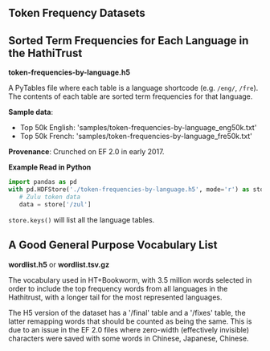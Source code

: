 Token Frequency Datasets
--------------------------

## Sorted Term Frequencies for Each Language in the HathiTrust
**token-frequencies-by-language.h5**

A PyTables file where each table is a language shortcode (e.g. `/eng/`, `/fre`). The contents of each table are sorted term frequencies for that language.

**Sample data**:
 - Top 50k English: 'samples/token-frequencies-by-language_eng50k.txt'
 - Top 50k French: 'samples/token-frequencies-by-language_fre50k.txt'

**Provenance**: Crunched on EF 2.0 in early 2017.

**Example Read in Python**

```python
import pandas as pd
with pd.HDFStore('./token-frequencies-by-language.h5', mode='r') as store:
   # Zulu token data
   data = store['/zul']
```

`store.keys()` will list all the language tables.


## A Good General Purpose Vocabulary List
**wordlist.h5** or **wordlist.tsv.gz**

The vocabulary used in HT+Bookworm, with 3.5 million words selected in order to include the top frequency words from all languages in the Hathitrust, with a longer tail for the most represented languages.

The H5 version of the dataset has a '/final' table and a '/fixes' table, the latter remapping words that should be counted as being the same. This is due to an issue in the EF 2.0 files where zero-width (effectively invisible) characters were saved with some words in Chinese, Japanese, Chinese.
